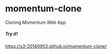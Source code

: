 # momentum-clone
Cloning Momentum Web App


##### Try it!
https://s3-20140953.github.io/momentum-clone/
